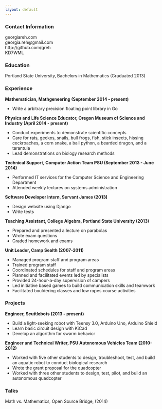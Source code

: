 ```yaml
---
layout: default
---
```


<h3>Contact Information</h3>

<p>georgiareh.com <br />
georgia.reh@gmail.com <br />
http://github.com/greh <br />
KD7WML </p>

<h3>Education</h3>

<p>Portland State University, Bachelors in Mathematics (Graduated 2013)</p>

<h3>Experience</h3>

<p><strong>Mathematician, Mathgeneering (September 2014 - present)</strong> <br />
<ul>
<li>Write a arbitrary precision floating point library in Go </li>
</ul>
<p><strong>Physics and Life Science Educator, Oregon Museum of Science and Industry (April 2014 - present)</strong> <br />
<ul>
<li>Conduct experiments to demonstrate scientific concepts </li>
<li>Care for rats, geckos, snails, bull frogs, fish, stick insects, hissing cockroaches, a corn snake, a ball python, a bearded dragon, and a tarantula</li>
<li>Lead demonstrations on biology research methods </li>
</ul>
<p><strong>Technical Support, Computer Action Team PSU (September 2013 - June 2014)</strong> <br />
<ul>
<li>Performed IT services for the Computer Science and Engineering Department </li>
<li>Attended weekly lectures on systems administration </li>
</ul>
<p><strong>Software Developer Intern, Survant James (2013)</strong> <br />
<ul>
<li>Design website using Django</li>
<li>Write tests</li>
</ul>
<p><strong>Teaching Assistant, College Algebra, Portland State University (2013)</strong> <br />
<ul>
<li>Prepared and presented a lecture on parabolas </li>
<li>Wrote exam questions </li>
<li>Graded homework and exams </li>
</ul>
<p><strong>Unit Leader, Camp Sealth (2007-2011)</strong> <br />
<ul>
<li>Managed program staff and program areas </li>
<li>Trained program staff </li>
<li>Coordinated schedules for staff and program areas </li>
<li>Planned and facilitated events led by specialists </li>
<li>Provided 24-hour-a-day supervision of campers </li>
<li>Led initiative based games to build communication skills and teamwork </li>
<li>Facilitated bouldering classes and low ropes course activities </li>
</ul>
</p>

<h3>Projects</h3>

<p><strong>Engineer, Scuttlebots (2013 - present)</strong> <br />
<ul>
<li>Build a light-seeking robot with Teensy 3.0, Arduino Uno, Arduino Shield </li>
<li>Learn basic circuit design with KiCad </li>
<li>Develop an algorithm for swarm behavior </li>
</ul>
<p><strong>Engineer and Technical Writer, PSU Autonomous Vehicles Team (2010-2012)</strong> <br />
<ul>
<li>Worked with five other students to design, troubleshoot, test, and build an aquatic robot to conduct biological research </li>
<li>Wrote the grant proposal for the quadcopter </li>
<li>Worked with three other students to design, test, pilot, and build an autonomous quadcopter </li>
</ul>
</p>

<h3>Talks</h3>

<p>Math vs. Mathematics, Open Source Bridge, (2014) <br /> </p>

